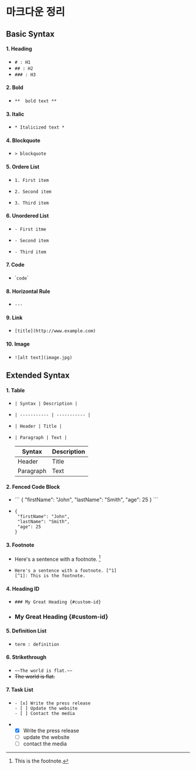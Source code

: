 # 마크다운 정리

## Basic Syntax

#### 1. Heading 

- `# : H1`
- `## : H2`
- `### : H3`

#### 2. Bold

- `**  bold text **`

#### 3. Italic

- `* Italicized text *`

#### 4. Blockquote

- `> blockquote`

#### 5. Ordere List

- `1. First item`

- `2. Second item`

- `3. Third item`

#### 6. Unordered List

- `- First itme`
- `- Second item`

- `- Third item`

#### 7. Code

- \``code`\`

#### 8. Horizontal Rule

- `---`

#### 9. Link

- `[title](http://www.example.com)`

#### 10. Image

- `![alt text](image.jpg)`

 

## Extended Syntax

####  1. Table

- `| Syntax | Description |`

- `| ----------- | ----------- |`

- `| Header | Title |`

- `| Paragraph | Text |`

  | Syntax    | Description |
  | --------- | ----------- |
  | Header    | Title       |
  | Paragraph | Text        |



#### 2. Fenced Code Block

- \```
  {
   "firstName": "John",
   "lastName": "Smith",
   "age": 25
  }
  \```

- ```
  {
   "firstName": "John",
   "lastName": "Smith",
   "age": 25
  }
  ```

#### 3. Footnote

- Here's a sentence with a footnote. [^1]

  [^1]: This is the footnote.

- ```
  Here's a sentence with a footnote. [^1]
  [^1]: This is the footnote.
  ```

#### 4. Heading ID

- `### My Great Heading {#custom-id}`

- ### My Great Heading {#custom-id}

#### 5. Definition List

- `term
  : definition`

#### 6. Strikethrough

- `~~The world is flat.~~`
- ~~The world is flat.~~

#### 7. Task List

- ```
  - [x] Write the press release
  - [ ] Update the website
  - [ ] Contact the media
  ```

- - [x] Write the press release
  - [ ]  update the website
  - [ ] contact the media